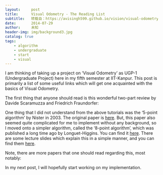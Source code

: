 ```yaml
---
layout:     post
title:      Visual Odometry - The Reading List
subtitle:   转载自：https://avisingh599.github.io/vision/visual-odometry-read/
date:       2014-07-29
author:     未知
header-img: img/background3.jpg
catalog: true
tags:
    - algorithm
    - undergraduate
    - start
    - visual
---
```


I am thinking of taking up a project on ‘Visual Odometry’ as UGP-1 (Undergraduate Project) here in my fifth semester at IIT-Kanpur.
This post is primarily a list of some useful links which will get one acquainted with the basics of Visual Odometry.

The first thing that anyone should read is this wonderful two-part review by Davide Scaramuzza and Friedrich Fraundorfer:

One thing that I did not understand from the above tutorials was the ‘5-point algorithm’ by Nister in 2003. The original paper is [here](http://ieeexplore.ieee.org/stamp/stamp.jsp?arnumber=1288525). But, this paper also seemed quite complicated for me to implement without any background, so I moved onto a simpler algorithm, called the ‘8-point algorithm’, which was published a long time ago by Longuet-Higgins. You can find it [here](http://www2.ece.ohio-state.edu/~aleix/Longuet-Higgins.pdf). There are some lecture slides which explain this in a simple manner, and you can find them [here](http://www.cse.psu.edu/~rcollins/CSE486/lecture20_6pp.pdf).

Note, there are more papers that one should read regarding this, most notably:

In my next post, I will hopefully start working on my implementation.
